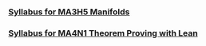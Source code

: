 
### <a href="https://adomani.github.io/Syllabus/MA3H5">Syllabus for MA3H5 Manifolds</a>
### <a href="https://adomani.github.io/Syllabus/MA4N1">Syllabus for MA4N1 Theorem Proving with Lean</a>
